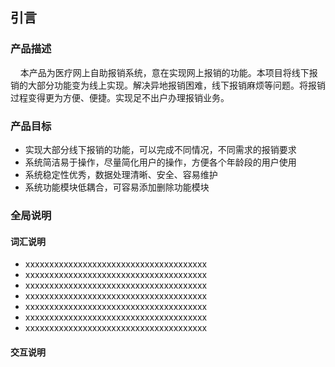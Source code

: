 ## 引言

### 产品描述
&nbsp;&nbsp;&nbsp;&nbsp;本产品为医疗网上自助报销系统，意在实现网上报销的功能。本项目将线下报销的大部分功能变为线上实现。解决异地报销困难，线下报销麻烦等问题。将报销过程变得更为方便、便捷。实现足不出户办理报销业务。

### 产品目标
- 实现大部分线下报销的功能，可以完成不同情况，不同需求的报销要求
- 系统简洁易于操作，尽量简化用户的操作，方便各个年龄段的用户使用
- 系统稳定性优秀，数据处理清晰、安全、容易维护
- 系统功能模块低耦合，可容易添加删除功能模块

### 全局说明

#### 词汇说明

- xxxxxxxxxxxxxxxxxxxxxxxxxxxxxxxxxxxxxx 
- xxxxxxxxxxxxxxxxxxxxxxxxxxxxxxxxxxxxxx 
- xxxxxxxxxxxxxxxxxxxxxxxxxxxxxxxxxxxxxx 
- xxxxxxxxxxxxxxxxxxxxxxxxxxxxxxxxxxxxxx 
- xxxxxxxxxxxxxxxxxxxxxxxxxxxxxxxxxxxxxx 
- xxxxxxxxxxxxxxxxxxxxxxxxxxxxxxxxxxxxxx 
- xxxxxxxxxxxxxxxxxxxxxxxxxxxxxxxxxxxxxx 



#### 交互说明
